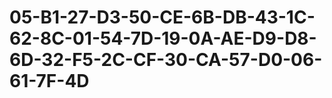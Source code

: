 # 05-B1-27-D3-50-CE-6B-DB-43-1C-62-8C-01-54-7D-19-0A-AE-D9-D8-6D-32-F5-2C-CF-30-CA-57-D0-06-61-7F-4D